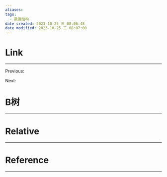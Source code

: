 ```yaml
---
aliases: 
tags:
  - 数据结构
date created: 2023-10-25 三 08:06:48
date modified: 2023-10-25 三 08:07:00
---
```


# Link
---
Previous: 

Next: 

# B树
---


# Relative
---


# Reference
---

